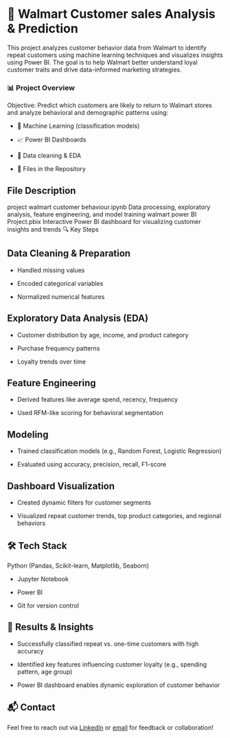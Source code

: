 # 🛒 Walmart Customer sales Analysis & Prediction
This project analyzes customer behavior data from Walmart to identify repeat customers using machine learning techniques and visualizes insights using Power BI. The goal is to help Walmart better understand loyal customer traits and drive data-informed marketing strategies.

### 📊 Project Overview
Objective:
Predict which customers are likely to return to Walmart stores and analyze behavioral and demographic patterns using:

- 🧠 Machine Learning (classification models)

- 📈 Power BI Dashboards

- 🧹 Data cleaning & EDA

- 📁 Files in the Repository

## File	Description
project walmart customer behaviour.ipynb	Data processing, exploratory analysis, feature engineering, and model training
walmart power BI Project.pbix	Interactive Power BI dashboard for visualizing customer insights and trends
🔍 Key Steps
## Data Cleaning & Preparation

- Handled missing values

- Encoded categorical variables

- Normalized numerical features

## Exploratory Data Analysis (EDA)

- Customer distribution by age, income, and product category

- Purchase frequency patterns

- Loyalty trends over time

## Feature Engineering

- Derived features like average spend, recency, frequency

- Used RFM-like scoring for behavioral segmentation

## Modeling

- Trained classification models (e.g., Random Forest, Logistic Regression)

- Evaluated using accuracy, precision, recall, F1-score

## Dashboard Visualization

- Created dynamic filters for customer segments

- Visualized repeat customer trends, top product categories, and regional behaviors
  

## 🛠️ Tech Stack
Python (Pandas, Scikit-learn, Matplotlib, Seaborn)

- Jupyter Notebook

- Power BI

- Git for version control


## 📌 Results & Insights
- Successfully classified repeat vs. one-time customers with high accuracy

- Identified key features influencing customer loyalty (e.g., spending pattern, age group)

- Power BI dashboard enables dynamic exploration of customer behavior

## 📬 Contact

Feel free to reach out via [LinkedIn](https://linkedin.com/in/jaseel-vk-6326a2336) or [email](mailto:jaseeljas496@gmail.com) for feedback or collaboration!
